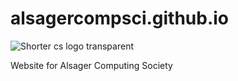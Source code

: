# alsagercompsci.github.io
![Shorter cs logo transparent](https://github.com/user-attachments/assets/0e4e765e-6a1c-40a9-91c3-90baa2599a8c)


Website for Alsager Computing Society

